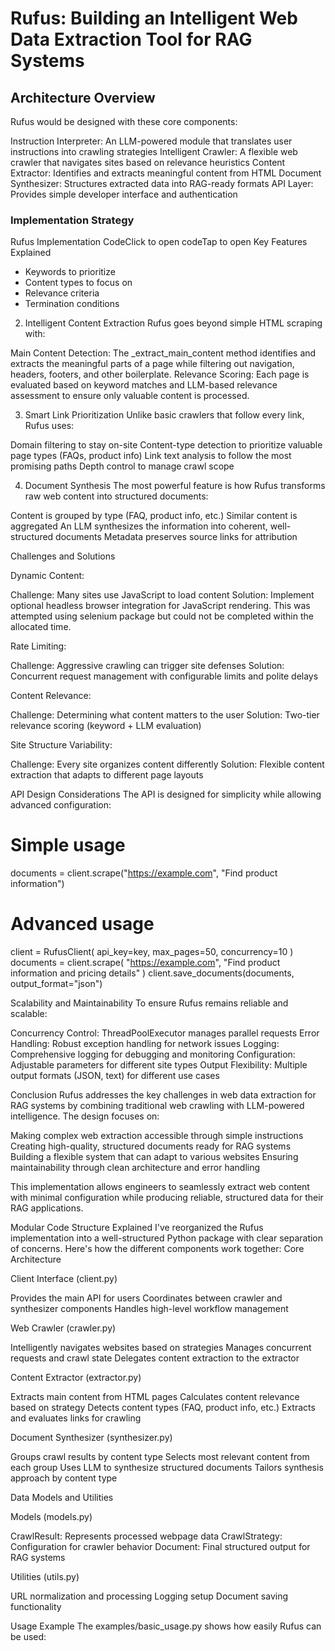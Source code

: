 # Rufus: Building an Intelligent Web Data Extraction Tool for RAG Systems

## Architecture Overview
Rufus would be designed with these core components:

Instruction Interpreter: An LLM-powered module that translates user instructions into crawling strategies
Intelligent Crawler: A flexible web crawler that navigates sites based on relevance heuristics
Content Extractor: Identifies and extracts meaningful content from HTML
Document Synthesizer: Structures extracted data into RAG-ready formats
API Layer: Provides simple developer interface and authentication

### Implementation Strategy
Rufus Implementation CodeClick to open codeTap to open
Key Features Explained

- Keywords to prioritize
- Content types to focus on
- Relevance criteria
- Termination conditions

2. Intelligent Content Extraction
Rufus goes beyond simple HTML scraping with:

Main Content Detection: The _extract_main_content method identifies and extracts the meaningful parts of a page while filtering out navigation, headers, footers, and other boilerplate.
Relevance Scoring: Each page is evaluated based on keyword matches and LLM-based relevance assessment to ensure only valuable content is processed.

3. Smart Link Prioritization
Unlike basic crawlers that follow every link, Rufus uses:

Domain filtering to stay on-site
Content-type detection to prioritize valuable page types (FAQs, product info)
Link text analysis to follow the most promising paths
Depth control to manage crawl scope

4. Document Synthesis
The most powerful feature is how Rufus transforms raw web content into structured documents:

Content is grouped by type (FAQ, product info, etc.)
Similar content is aggregated
An LLM synthesizes the information into coherent, well-structured documents
Metadata preserves source links for attribution

Challenges and Solutions

Dynamic Content:

Challenge: Many sites use JavaScript to load content
Solution: Implement optional headless browser integration for JavaScript rendering. This was attempted using selenium package but could not be completed within the allocated time.


Rate Limiting:

Challenge: Aggressive crawling can trigger site defenses
Solution: Concurrent request management with configurable limits and polite delays


Content Relevance:

Challenge: Determining what content matters to the user
Solution: Two-tier relevance scoring (keyword + LLM evaluation)


Site Structure Variability:

Challenge: Every site organizes content differently
Solution: Flexible content extraction that adapts to different page layouts



API Design Considerations
The API is designed for simplicity while allowing advanced configuration:

# Simple usage
documents = client.scrape("https://example.com", "Find product information")

# Advanced usage
client = RufusClient(
    api_key=key,
    max_pages=50,
    concurrency=10
)
documents = client.scrape(
    "https://example.com",
    "Find product information and pricing details"
)
client.save_documents(documents, output_format="json")

Scalability and Maintainability
To ensure Rufus remains reliable and scalable:

Concurrency Control: ThreadPoolExecutor manages parallel requests
Error Handling: Robust exception handling for network issues
Logging: Comprehensive logging for debugging and monitoring
Configuration: Adjustable parameters for different site types
Output Flexibility: Multiple output formats (JSON, text) for different use cases

Conclusion
Rufus addresses the key challenges in web data extraction for RAG systems by combining traditional web crawling with LLM-powered intelligence. The design focuses on:

Making complex web extraction accessible through simple instructions
Creating high-quality, structured documents ready for RAG systems
Building a flexible system that can adapt to various websites
Ensuring maintainability through clean architecture and error handling

This implementation allows engineers to seamlessly extract web content with minimal configuration while producing reliable, structured data for their RAG applications.

Modular Code Structure Explained
I've reorganized the Rufus implementation into a well-structured Python package with clear separation of concerns. Here's how the different components work together:
Core Architecture

Client Interface (client.py)

Provides the main API for users
Coordinates between crawler and synthesizer components
Handles high-level workflow management


Web Crawler (crawler.py)

Intelligently navigates websites based on strategies
Manages concurrent requests and crawl state
Delegates content extraction to the extractor


Content Extractor (extractor.py)

Extracts main content from HTML pages
Calculates content relevance based on strategy
Detects content types (FAQ, product info, etc.)
Extracts and evaluates links for crawling


Document Synthesizer (synthesizer.py)

Groups crawl results by content type
Selects most relevant content from each group
Uses LLM to synthesize structured documents
Tailors synthesis approach by content type



Data Models and Utilities

Models (models.py)

CrawlResult: Represents processed webpage data
CrawlStrategy: Configuration for crawler behavior
Document: Final structured output for RAG systems


Utilities (utils.py)

URL normalization and processing
Logging setup
Document saving functionality

Usage Example
The examples/basic_usage.py shows how easily Rufus can be used:

